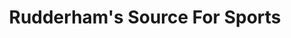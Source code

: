---
title: "Rudderham's Source For Sports"
url: /sydney/rudderhams-source-for-sports/
shop: Sport
---